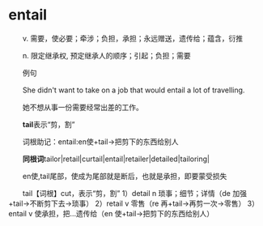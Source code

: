 # entail

　　v. 需要，使必要；牵涉；负担，承担；永远赠送，遗传给；蕴含，衍推

　　n. 限定继承权, 预定继承人的顺序；引起；负担；需要

　　例句

　　She didn't want to take on a job that would entail a lot of travelling.

　　她不想从事一份需要经常出差的工作。

　　**tail**表示“剪，割”

　　词根助记：entail:en使+tail→把剪下的东西给别人

　　**同根词**tailor\|retail\|curtail\|entail\|retailer\|detailed\|tailoring\|

　　en使,tail尾部，使成为尾部就是断后，也就是承担，即要蒙受损失

　　tail【词根】cut，表示“剪，割” 1）detail n 琐事；细节；详情（de 加强+tail→不断剪下去→琐事） 2）retail v 零售（re 再+tail→再剪一次→零售） 3）entail v 使承担，把…遗传给（en 使+tail→把剪下的东西给别人）
